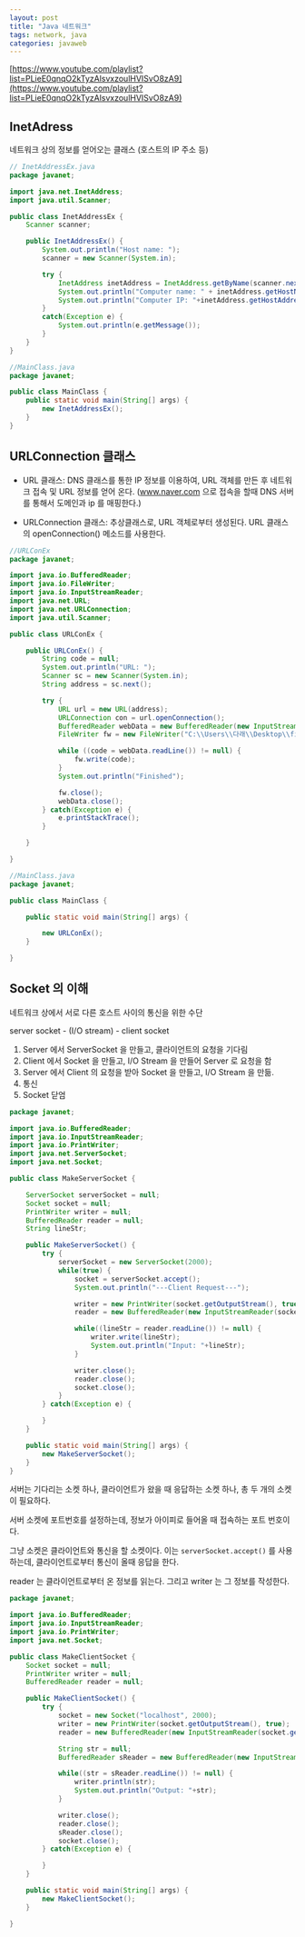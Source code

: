 ```yaml
---
layout: post
title: "Java 네트워크"
tags: network, java
categories: javaweb
---
```

[https://www.youtube.com/playlist?list=PLieE0qnqO2kTyzAlsvxzoulHVISvO8zA9](https://www.youtube.com/playlist?list=PLieE0qnqO2kTyzAlsvxzoulHVISvO8zA9)

## InetAdress

네트워크 상의 정보를 얻어오는 클래스 (호스트의 IP 주소 등)

```Java
// InetAddressEx.java
package javanet;

import java.net.InetAddress;
import java.util.Scanner;

public class InetAddressEx {
	Scanner scanner;

	public InetAddressEx() {
		System.out.println("Host name: ");
		scanner = new Scanner(System.in);

		try {
			InetAddress inetAddress = InetAddress.getByName(scanner.next());
			System.out.println("Computer name: " + inetAddress.getHostName());
			System.out.println("Computer IP: "+inetAddress.getHostAddress());
		}
		catch(Exception e) {
			System.out.println(e.getMessage());
		}
	}
}
```

```java
//MainClass.java
package javanet;

public class MainClass {
	public static void main(String[] args) {
		new InetAddressEx();
	}
}
```

## URLConnection 클래스

* URL 클래스: DNS 클래스를 통한 IP 정보를 이용하여, URL 객체를 만든 후 네트워크 접속 및 URL 정보를 얻어 온다. (www.naver.com 으로 접속을 할때 DNS 서버를 통해서 도메인과 ip 를 매핑한다.)


* URLConnection 클래스: 추상클래스로, URL 객체로부터 생성된다. URL 클래스의 openConnection() 메소드를 사용한다.


```java
//URLConEx
package javanet;

import java.io.BufferedReader;
import java.io.FileWriter;
import java.io.InputStreamReader;
import java.net.URL;
import java.net.URLConnection;
import java.util.Scanner;

public class URLConEx {

	public URLConEx() {
		String code = null;
		System.out.println("URL: ");
		Scanner sc = new Scanner(System.in);
		String address = sc.next();

		try {
			URL url = new URL(address);
			URLConnection con = url.openConnection();
			BufferedReader webData = new BufferedReader(new InputStreamReader(con.getInputStream()));
			FileWriter fw = new FileWriter("C:\\Users\\다래\\Desktop\\file.html", false);

			while ((code = webData.readLine()) != null) {
				fw.write(code);
			}
			System.out.println("Finished");

			fw.close();
			webData.close();
		} catch(Exception e) {
			e.printStackTrace();
		}

	}

}

```

```java
//MainClass.java
package javanet;

public class MainClass {

	public static void main(String[] args) {

		new URLConEx();
	}

}

```
## Socket 의 이해

네트워크 상에서 서로 다른 호스트 사이의 통신을 위한 수단

server socket - (I/O stream) - client socket

1) Server 에서 ServerSocket 을 만들고, 클라이언트의 요청을 기다림
2) Client 에서 Socket 을 만들고, I/O Stream 을 만들어 Server 로 요청을 함
3) Server 에서 Client 의 요청을 받아 Socket 을 만들고, I/O Stream 을 만듦.
4) 통신
5) Socket 닫엄

```java
package javanet;

import java.io.BufferedReader;
import java.io.InputStreamReader;
import java.io.PrintWriter;
import java.net.ServerSocket;
import java.net.Socket;

public class MakeServerSocket {

	ServerSocket serverSocket = null;
	Socket socket = null;
	PrintWriter writer = null;
	BufferedReader reader = null;
	String lineStr;

	public MakeServerSocket() {
		try {
			serverSocket = new ServerSocket(2000);
			while(true) {
				socket = serverSocket.accept();
				System.out.println("---Client Request---");

				writer = new PrintWriter(socket.getOutputStream(), true);
				reader = new BufferedReader(new InputStreamReader(socket.getInputStream()));

				while((lineStr = reader.readLine()) != null) {
					writer.write(lineStr);
					System.out.println("Input: "+lineStr);
				}

				writer.close();
				reader.close();
				socket.close();
			}
		} catch(Exception e) {

		}
	}

	public static void main(String[] args) {
		new MakeServerSocket();
	}
}

```

서버는 기다리는 소켓 하나, 클라이언트가 왔을 때 응답하는 소켓 하나, 총 두 개의 소켓이 필요하다.

서버 소켓에 포트번호를 설정하는데, 정보가 아이피로 들어올 때 접속하는 포트 번호이다.

그냥 소켓은 클라이언트와 통신을 할 소켓이다. 이는 `serverSocket.accept()` 를 사용하는데, 클라이언트로부터 통신이 올때 응답을 한다.

reader 는 클라이언트로부터 온 정보를 읽는다. 그리고 writer 는 그 정보를 작성한다.


```java
package javanet;

import java.io.BufferedReader;
import java.io.InputStreamReader;
import java.io.PrintWriter;
import java.net.Socket;

public class MakeClientSocket {
	Socket socket = null;
	PrintWriter writer = null;
	BufferedReader reader = null;

	public MakeClientSocket() {
		try {
			socket = new Socket("localhost", 2000);
			writer = new PrintWriter(socket.getOutputStream(), true);
			reader = new BufferedReader(new InputStreamReader(socket.getInputStream()));

			String str = null;
			BufferedReader sReader = new BufferedReader(new InputStreamReader(System.in));

			while((str = sReader.readLine()) != null) {
				writer.println(str);
				System.out.println("Output: "+str);
			}

			writer.close();
			reader.close();
			sReader.close();
			socket.close();
		} catch(Exception e) {

		}
	}

	public static void main(String[] args) {
		new MakeClientSocket();
	}

}

```
